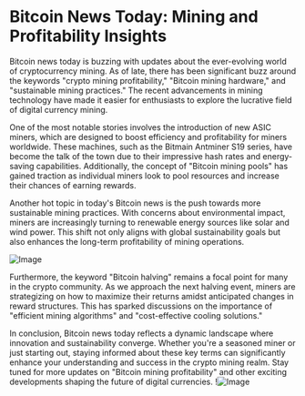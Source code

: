 # Bitcoin News Today: Mining and Profitability Insights

Bitcoin news today is buzzing with updates about the ever-evolving world of cryptocurrency mining. As of late, there has been significant buzz around the keywords "crypto mining profitability," "Bitcoin mining hardware," and "sustainable mining practices." The recent advancements in mining technology have made it easier for enthusiasts to explore the lucrative field of digital currency mining.

One of the most notable stories involves the introduction of new ASIC miners, which are designed to boost efficiency and profitability for miners worldwide. These machines, such as the Bitmain Antminer S19 series, have become the talk of the town due to their impressive hash rates and energy-saving capabilities. Additionally, the concept of "Bitcoin mining pools" has gained traction as individual miners look to pool resources and increase their chances of earning rewards.

Another hot topic in today's Bitcoin news is the push towards more sustainable mining practices. With concerns about environmental impact, miners are increasingly turning to renewable energy sources like solar and wind power. This shift not only aligns with global sustainability goals but also enhances the long-term profitability of mining operations.

![Image](https://github.com/user-attachments/assets/057c907c-805e-4310-a052-f5031067f3de)

Furthermore, the keyword "Bitcoin halving" remains a focal point for many in the crypto community. As we approach the next halving event, miners are strategizing on how to maximize their returns amidst anticipated changes in reward structures. This has sparked discussions on the importance of "efficient mining algorithms" and "cost-effective cooling solutions."

In conclusion, Bitcoin news today reflects a dynamic landscape where innovation and sustainability converge. Whether you're a seasoned miner or just starting out, staying informed about these key terms can significantly enhance your understanding and success in the crypto mining realm. Stay tuned for more updates on "Bitcoin mining profitability" and other exciting developments shaping the future of digital currencies. !![Image](https://github.com/user-attachments/assets/057c907c-805e-4310-a052-f5031067f3de)
